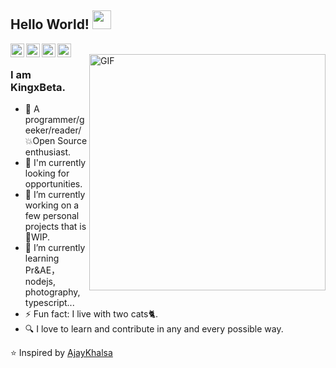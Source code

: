 <!--
### Hi there 👋


**WLyKan/WLyKan** is a ✨ _special_ ✨ repository because its `README.md` (this file) appears on your GitHub profile.

Here are some ideas to get you started:

- 🔭 I’m currently working on ...
- 🌱 I’m currently learning ...
- 👯 I’m looking to collaborate on ...
- 🤔 I’m looking for help with ...
- 💬 Ask me about ...
- 📫 How to reach me: ...
- 😄 Pronouns: ...
- ⚡ Fun fact: ...
-->
## Hello World! <img src="https://raw.githubusercontent.com/iampavangandhi/iampavangandhi/master/gifs/Hi.gif" width="30px"></h2>

<a href="https://github.com/WLyKan" alt="github">
  <img align="left" alt="KingxBeta's Github" width="22px" src="https://cdn.jsdelivr.net/npm/simple-icons@v3/icons/github.svg" />
</a>
<a href="https://space.bilibili.com/7998048" alt="一个弹幕视频分享网站">
  <img align="left" alt="KingxBeta's Github" width="22px" src="https://cdn.jsdelivr.net/gh/nullice/NViconsLib_Silhouette/svg/CN_bilibili_B.svg" />
</a>
<a href="https://www.hackerrank.com/Kingxbeta" alt="a technology hiring platform that is the standard for assessing developer skills">
  <img align="left" alt="Ajay's Hackerrank" width="22px" src="https://cdn.jsdelivr.net/npm/simple-icons@v3/icons/hackerrank.svg" />
</a>
<a href="https://leetcode-cn.com/u/kingxbeta/" alt="a website where people–mostly software engineers–practice their coding skills.">
  <img align="left" alt="Ajay's Hackerrank" width="22px" src="https://cdn.jsdelivr.net/npm/simple-icons@v3/icons/leetcode.svg" />
</a>
<br />
<a href="javascript:void(0)">
  <img align="right" alt="GIF" width='378px' src="https://media.giphy.com/media/13HgwGsXF0aiGY/giphy.gif" />
</a>

### I am KingxBeta. 
- 👨 A programmer/geeker/reader/:boom:Open Source enthusiast.
- 💖 I'm currently looking for opportunities.
- 🔭 I’m currently working on a few personal projects that is :construction:WIP.
- 🌱 I’m currently learning Pr&AE，nodejs, photography, typescript...
- ⚡ Fun fact: I live with two cats🐈. 
- 🔍 I love to learn and contribute in any and every possible way. 

⭐️ Inspired by [AjayKhalsa](https://github.com/AjayKhalsa)
